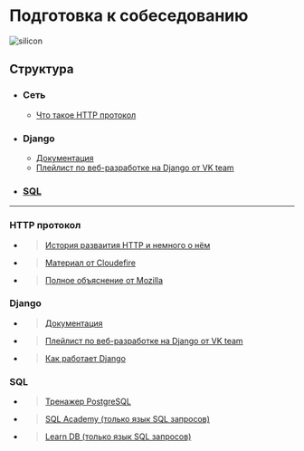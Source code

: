 # Подготовка к собеседованию 
![silicon](https://www.kino-teatr.ru/art/3591/43340.jpg)

## Структура
- ### Сеть
    - [Что такое HTTP протокол](#http-протокол)
- ### Django
    - [Документация](#django)
    - [Плейлист по веб-разработке на Django от VK team](#django)
- ### [SQL](#sql)

-------------------------------------------------

### HTTP протокол

- > [История разваития HTTP и немного о нём](https://cs.fyi/guide/http-in-depth)
- > [Материал от Cloudefire](https://www.cloudflare.com/en-gb/learning/ddos/glossary/hypertext-transfer-protocol-http/)
- > [Полное объяснение от Mozilla](https://developer.mozilla.org/ru/docs/Web/HTTP/Overview)
  
### Django
- > [Документация](https://docs.djangoproject.com/en/4.2/)
- > [Плейлист по веб-разработке на Django от VK team](https://www.youtube.com/watch?v=Ys2CB4C2NWA&list=PLrCZzMib1e9qZwq95WVmGB-acnot5ka4a&index=1)
- > [Как работает Django](https://practicum.yandex.ru/blog/framework-django/)

### SQL 
- > [Тренажер PostgreSQL](https://pgexercises.com/questions/basic/selectall.html)
- > [SQL Academy (только язык SQL запросов)](https://sql-academy.org/ru/guide)
- > [Learn DB (только язык SQL запросов)](https://learndb.ru/articles)

